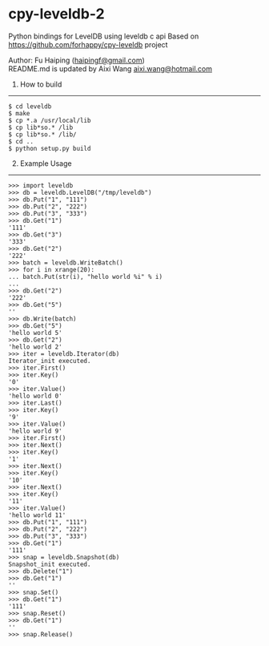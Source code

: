 # cpy-leveldb-2 #
Python bindings for LevelDB using leveldb c api
Based on https://github.com/forhappy/cpy-leveldb project

Author: Fu Haiping (haipingf@gmail.com)
<br>README.md is updated by Aixi Wang <aixi.wang@hotmail.com>


1. How to build
------------------
    $ cd leveldb
    $ make
    $ cp *.a /usr/local/lib
    $ cp lib*so.* /lib
    $ cp lib*so.* /lib/
    $ cd ..
    $ python setup.py build


2. Example Usage
----------------

    >>> import leveldb
    >>> db = leveldb.LevelDB("/tmp/leveldb")
    >>> db.Put("1", "111")
    >>> db.Put("2", "222")
    >>> db.Put("3", "333")
    >>> db.Get("1")
    '111'
    >>> db.Get("3")
    '333'
    >>> db.Get("2")
    '222'
    >>> batch = leveldb.WriteBatch()
    >>> for i in xrange(20):
    ... batch.Put(str(i), "hello world %i" % i)
    ... 
    >>> db.Get("2")
    '222'
    >>> db.Get("5")
    ''
    >>> db.Write(batch)
    >>> db.Get("5")
    'hello world 5'
    >>> db.Get("2")
    'hello world 2'
    >>> iter = leveldb.Iterator(db)
    Iterator_init executed.
    >>> iter.First()
    >>> iter.Key()
    '0'
    >>> iter.Value()
    'hello world 0'
    >>> iter.Last()
    >>> iter.Key()
    '9'
    >>> iter.Value()
    'hello world 9'
    >>> iter.First()
    >>> iter.Next()
    >>> iter.Key()
    '1'
    >>> iter.Next()
    >>> iter.Key()
    '10'
    >>> iter.Next()
    >>> iter.Key()
    '11'
    >>> iter.Value()
    'hello world 11'
    >>> db.Put("1", "111")
    >>> db.Put("2", "222")
    >>> db.Put("3", "333")
    >>> db.Get("1")
    '111'
    >>> snap = leveldb.Snapshot(db)
    Snapshot_init executed.
    >>> db.Delete("1")
    >>> db.Get("1")
    ''
    >>> snap.Set()
    >>> db.Get("1")
    '111'
    >>> snap.Reset()
    >>> db.Get("1")
    ''
    >>> snap.Release()
